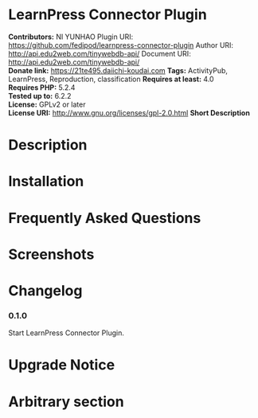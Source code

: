 # LearnPress Connector Plugin #

**Contributors:** NI YUNHAO
Plugin URI: https://github.com/fedipod/learnpress-connector-plugin
Author URI: http://api.edu2web.com/tinywebdb-api/ 
Document URI: http://api.edu2web.com/tinywebdb-api/  
**Donate link:** https://21te495.daiichi-koudai.com
**Tags:** ActivityPub, LearnPress, Reproduction, classification
**Requires at least:** 4.0  
**Requires PHP:** 5.2.4  
**Tested up to:** 6.2.2  
**License:** GPLv2 or later  
**License URI:** http://www.gnu.org/licenses/gpl-2.0.html 
**Short Description**



# Description #

# Installation #


# Frequently Asked Questions #

# Screenshots #

# Changelog #

### 0.1.0 ###  
Start LearnPress Connector Plugin.

# Upgrade Notice #

# Arbitrary section #
